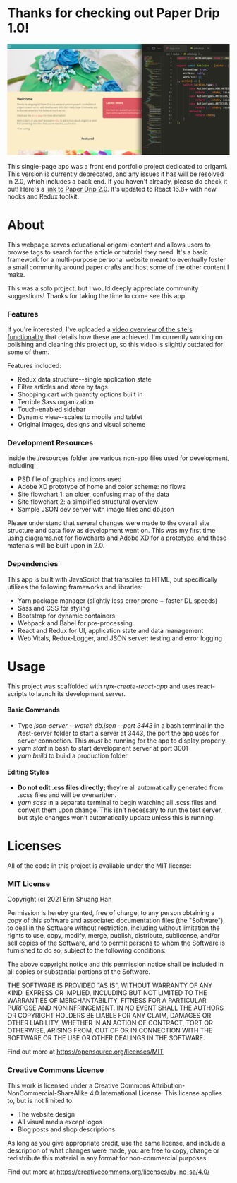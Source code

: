 # Thanks for checking out Paper Drip 1.0!

![Paper Drip social media image](./public/github-icon.png)

This single-page app was a front end portfolio project dedicated to origami. This version is currently deprecated, and any issues it has will be resolved in 2.0, which includes a back end. If you haven't already, please do check it out! Here's a [link to Paper Drip 2.0](https://github.com/esh6597/paper-drip-full). It's updated to React 16.8+ with new hooks and Redux toolkit.

# About

This webpage serves educational origami content and allows users to browse tags to search for the article or tutorial they need. It's a basic framework for a multi-purpose personal website meant to eventually foster a small community around paper crafts and host some of the other content I make.

This was a solo project, but I would deeply appreciate community suggestions! Thanks for taking the time to come see this app.

### Features

If you're interested, I've uploaded a [video overview of the site's functionality](https://youtu.be/VJM8nNDw8gA) that details how these are achieved. I'm currently working on polishing and cleaning this project up, so this video is slightly outdated for some of them.

Features included:

- Redux data structure--single application state
- Filter articles and store by tags
- Shopping cart with quantity options built in
- Terrible Sass organization
- Touch-enabled sidebar
- Dynamic view--scales to mobile and tablet
- Original images, designs and visual scheme

### Development Resources

Inside the /resources folder are various non-app files used for development, including:

- PSD file of graphics and icons used
- Adobe XD prototype of home and color scheme: no flows
- Site flowchart 1: an older, confusing map of the data
- Site flowchart 2: a simplified structural overview
- Sample JSON dev server with image files and db.json

Please understand that several changes were made to the overall site structure and data flow as development went on. This was my first time using [diagrams.net](https://www.diagrams.net/) for flowcharts and Adobe XD for a prototype, and these materials will be built upon in 2.0.


### Dependencies

This app is built with JavaScript that transpiles to HTML, but specifically utilizes the following frameworks and libraries:

- Yarn package manager (slightly less error prone + faster DL speeds)
- Sass and CSS for styling
- Bootstrap for dynamic containers
- Webpack and Babel for pre-processing
- React and Redux for UI, application state and data management
- Web Vitals, Redux-Logger, and JSON server: testing and error logging

# Usage

This project was scaffolded with *npx-create-react-app* and uses react-scripts to launch its development server.

#### Basic Commands
- Type *json-server --watch db.json --port 3443* in a bash terminal in the /test-server folder to start a server at 3443, the port the app uses for server connection. This *must* be running for the app to display properly.
- *yarn start* in bash to start development server at port 3001
- *yarn build* to build a production folder

#### Editing Styles
- __Do not edit .css files directly;__ they're all automatically generated from .scss files and will be overwritten.
- *yarn sass* in a separate terminal to begin watching all .scss files and convert them upon change. This isn't necessary to run the test server, but style changes won't automatically update unless this is running.

# Licenses

All of the code in this project is available under the MIT license:

### MIT License

Copyright (c) 2021 Erin Shuang Han

Permission is hereby granted, free of charge, to any person obtaining a copy
of this software and associated documentation files (the "Software"), to deal
in the Software without restriction, including without limitation the rights
to use, copy, modify, merge, publish, distribute, sublicense, and/or sell
copies of the Software, and to permit persons to whom the Software is
furnished to do so, subject to the following conditions:

The above copyright notice and this permission notice shall be included in all
copies or substantial portions of the Software.

THE SOFTWARE IS PROVIDED "AS IS", WITHOUT WARRANTY OF ANY KIND, EXPRESS OR
IMPLIED, INCLUDING BUT NOT LIMITED TO THE WARRANTIES OF MERCHANTABILITY,
FITNESS FOR A PARTICULAR PURPOSE AND NONINFRINGEMENT. IN NO EVENT SHALL THE
AUTHORS OR COPYRIGHT HOLDERS BE LIABLE FOR ANY CLAIM, DAMAGES OR OTHER
LIABILITY, WHETHER IN AN ACTION OF CONTRACT, TORT OR OTHERWISE, ARISING FROM,
OUT OF OR IN CONNECTION WITH THE SOFTWARE OR THE USE OR OTHER DEALINGS IN THE
SOFTWARE.

Find out more at https://opensource.org/licenses/MIT

### Creative Commons License

This work is licensed under a Creative Commons 
Attribution-NonCommercial-ShareAlike 4.0 International License. This license
applies to, but is not limited to:

- The website design
- All visual media except logos
- Blog posts and shop descriptions

As long as you give appropriate credit, use the same license, and include
a description of what changes were made, you are free to copy, change or
redistribute this material in any format for non-commercial purposes.

Find out more at https://creativecommons.org/licenses/by-nc-sa/4.0/